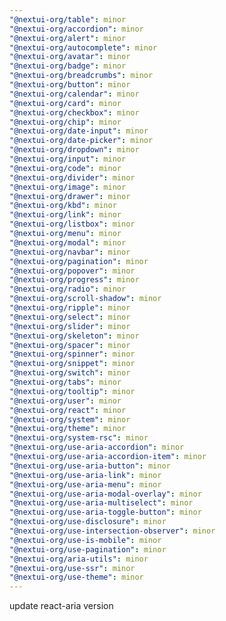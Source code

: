 ```yaml
---
"@nextui-org/table": minor
"@nextui-org/accordion": minor
"@nextui-org/alert": minor
"@nextui-org/autocomplete": minor
"@nextui-org/avatar": minor
"@nextui-org/badge": minor
"@nextui-org/breadcrumbs": minor
"@nextui-org/button": minor
"@nextui-org/calendar": minor
"@nextui-org/card": minor
"@nextui-org/checkbox": minor
"@nextui-org/chip": minor
"@nextui-org/date-input": minor
"@nextui-org/date-picker": minor
"@nextui-org/dropdown": minor
"@nextui-org/input": minor
"@nextui-org/code": minor
"@nextui-org/divider": minor
"@nextui-org/image": minor
"@nextui-org/drawer": minor
"@nextui-org/kbd": minor
"@nextui-org/link": minor
"@nextui-org/listbox": minor
"@nextui-org/menu": minor
"@nextui-org/modal": minor
"@nextui-org/navbar": minor
"@nextui-org/pagination": minor
"@nextui-org/popover": minor
"@nextui-org/progress": minor
"@nextui-org/radio": minor
"@nextui-org/scroll-shadow": minor
"@nextui-org/ripple": minor
"@nextui-org/select": minor
"@nextui-org/slider": minor
"@nextui-org/skeleton": minor
"@nextui-org/spacer": minor
"@nextui-org/spinner": minor
"@nextui-org/snippet": minor
"@nextui-org/switch": minor
"@nextui-org/tabs": minor
"@nextui-org/tooltip": minor
"@nextui-org/user": minor
"@nextui-org/react": minor
"@nextui-org/system": minor
"@nextui-org/theme": minor
"@nextui-org/system-rsc": minor
"@nextui-org/use-aria-accordion": minor
"@nextui-org/use-aria-accordion-item": minor
"@nextui-org/use-aria-button": minor
"@nextui-org/use-aria-link": minor
"@nextui-org/use-aria-menu": minor
"@nextui-org/use-aria-modal-overlay": minor
"@nextui-org/use-aria-multiselect": minor
"@nextui-org/use-aria-toggle-button": minor
"@nextui-org/use-disclosure": minor
"@nextui-org/use-intersection-observer": minor
"@nextui-org/use-is-mobile": minor
"@nextui-org/use-pagination": minor
"@nextui-org/aria-utils": minor
"@nextui-org/use-ssr": minor
"@nextui-org/use-theme": minor
---
```


update react-aria version
